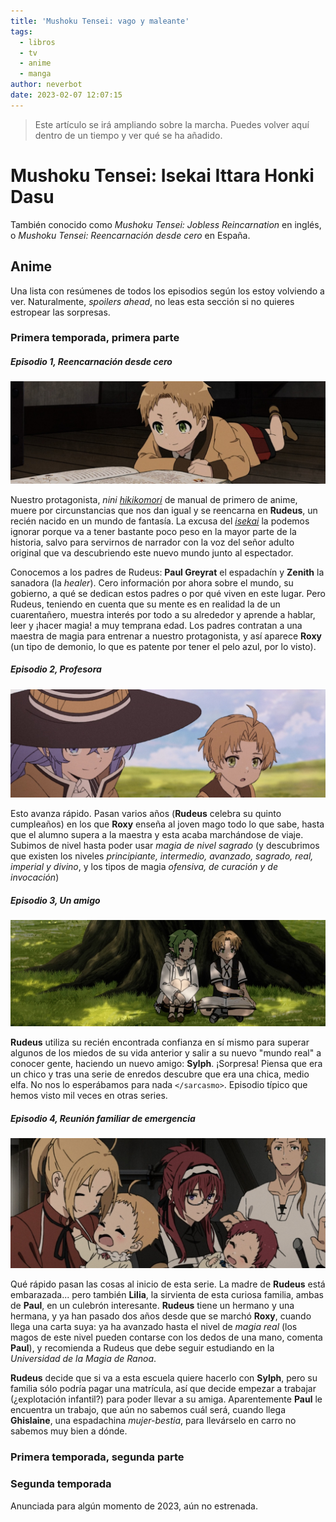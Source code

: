 ```yaml
---
title: 'Mushoku Tensei: vago y maleante'
tags:
  - libros
  - tv
  - anime
  - manga
author: neverbot
date: 2023-02-07 12:07:15
---
```


> Este artículo se irá ampliando sobre la marcha. Puedes volver aquí dentro de un tiempo y ver qué se ha añadido.

# **Mushoku Tensei: Isekai Ittara Honki Dasu**

También conocido como *Mushoku Tensei: Jobless Reincarnation* en inglés, o *Mushoku Tensei: Reencarnación desde cero* en España.

## Anime

Una lista con resúmenes de todos los episodios según los estoy volviendo a ver. Naturalmente, *spoilers ahead*, no leas esta sección si no quieres estropear las sorpresas.

### Primera temporada, primera parte

##### Episodio 1, Reencarnación desde cero

![image-20230207163509506](./index/image-20230207163509506.jpg)

Nuestro protagonista, *nini* [*hikikomori*](https://en.wikipedia.org/wiki/Hikikomori) de manual de primero de anime, muere por circunstancias que nos dan igual y se reencarna en **Rudeus**, un recién nacido en un mundo de fantasía. La excusa del [*isekai*](https://en.wikipedia.org/wiki/Isekai) la podemos ignorar porque va a tener bastante poco peso en la mayor parte de la historia, salvo para servirnos de narrador con la voz del señor adulto original que va descubriendo este nuevo mundo junto al espectador.

Conocemos a los padres de Rudeus: **Paul Greyrat** el espadachín y **Zenith** la sanadora (la *healer*). Cero información por ahora sobre el mundo, su gobierno, a qué se dedican estos padres o por qué viven en este lugar. Pero Rudeus, teniendo en cuenta que su mente es en realidad la de un cuarentañero, muestra interés por todo a su alrededor y aprende a hablar, leer y ¡hacer magia! a muy temprana edad. Los padres contratan a una maestra de magia para entrenar a nuestro protagonista, y así aparece **Roxy** (un tipo de demonio, lo que es patente por tener el pelo azul, por lo visto).

##### Episodio 2, Profesora

![image-20230207164441893](./index/image-20230207164441893.jpg)

Esto avanza rápido. Pasan varios años (**Rudeus** celebra su quinto cumpleaños) en los que **Roxy** enseña al joven mago todo lo que sabe, hasta que el alumno supera a la maestra y esta acaba marchándose de viaje. Subimos de nivel hasta poder usar *magia de nivel sagrado* (y descubrimos que existen los niveles *principiante, intermedio, avanzado, sagrado, real, imperial y divino*, y los tipos de magia *ofensiva, de curación y de invocación*)

##### Episodio 3, Un amigo

![image-20230207165034393](./index/image-20230207165034393.jpg)

**Rudeus** utiliza su recién encontrada confianza en sí mismo para superar algunos de los miedos de su vida anterior y salir a su nuevo "mundo real" a conocer gente, haciendo un nuevo amigo: **Sylph**. ¡Sorpresa! Piensa que era un chico y tras una serie de enredos descubre que era una chica, medio elfa. No nos lo esperábamos para nada `</sarcasmo>`. Episodio típico que hemos visto mil veces en otras series.

##### Episodio 4, Reunión familiar de emergencia

![image-20230208002935779](./index/image-20230208002935779.jpg)

Qué rápido pasan las cosas al inicio de esta serie. La madre de **Rudeus** está embarazada... pero también **Lilia**, la sirvienta de esta curiosa familia, ambas de **Paul**, en un culebrón interesante. **Rudeus** tiene un hermano y una hermana, y ya han pasado dos años desde que se marchó **Roxy**, cuando llega una carta suya: ya ha avanzado hasta el nivel de *magia real* (los magos de este nivel pueden contarse con los dedos de una mano, comenta **Paul**), y recomienda a Rudeus que debe seguir estudiando en la *Universidad de la Magia de Ranoa*.

**Rudeus** decide que si va a esta escuela quiere hacerlo con **Sylph**, pero su familia sólo podría pagar una matrícula, así que decide empezar a trabajar (¿explotación infantil?) para poder llevar a su amiga. Aparentemente **Paul** le encuentra un trabajo, que aún no sabemos cuál será, cuando llega **Ghislaine**, una espadachina *mujer-bestia*, para llevárselo en carro no sabemos muy bien a dónde.

### Primera temporada, segunda parte

### Segunda temporada

Anunciada para algún momento de 2023, aún no estrenada.
